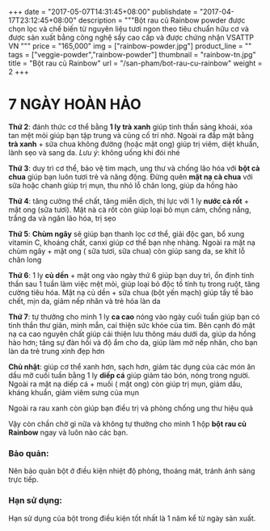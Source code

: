 +++
date = "2017-05-07T14:31:45+08:00"
publishdate = "2017-04-17T23:12:45+08:00"
description = """Bột rau củ Rainbow powder được chọn lọc và chế biến 
từ nguyên liệu tươi ngon theo tiêu chuẩn hữu cơ và được sản xuất bằng 
công nghệ sấy cao cấp và được chứng nhận VSATTP VN
"""
price = "165,000"
img = ["rainbow-powder.jpg"]
product_line = ""
tags = ["veggie-powder","rainbow-powder"]
thumbnail = "rainbow-tn.jpg"
title = "Bột rau củ Rainbow"
url = "/san-pham/bot-rau-cu-rainbow"
weight = 2
+++

# 7 NGÀY HOÀN HẢO

**Thứ 2**:  đánh thức cơ thể bằng **1 ly trà xanh** giúp tinh thần sảng khoái, xóa tan mệt mỏi giúp bạn tập trung và củng cố trí nhờ. 
Ngoài ra đắp mặt bằng **trà xanh** + sữa chua không đường (hoặc mật ong) giúp trị viêm, diệt khuẩn, lành sẹo và sang da. _Lưu ý_: không uống khi đói nhé

**Thứ 3**: duy trì cơ thể, bảo vệ tim mạch, ung thư và chống lão hóa với **bột cà chua** giúp bạn luôn tươi trẻ và năng động. Đừng quên **mặt nạ cà chua** với sữa hoặc chanh giúp trị mụn, thu nhỏ lỗ chân long, giúp da hồng hào

**Thứ 4**: tăng cường thể chất, tăng miễn dịch, thị lực với 1 ly **nước cà rốt** + mật ong (sữa tươi). Mặt nà cà rốt còn giúp loại bỏ mụn cám, chống nắng, trắng da và ngăn lão hóa, trị sẹo

**Thứ 5**: **Chùm ngây** sẽ giúp bạn thanh lọc cơ thể, giải độc gan, bổ xung vitamin C, khoáng chất, canxi giúp cơ thể bạn nhẹ nhàng. Ngoài ra mặt nạ chùm ngây + mật ong ( sữa tươi, sữa chua) còn giúp sang da, se khít lỗ chân long

**Thứ 6**: 1 ly **củ dền** + mật ong vào ngày thứ 6 giúp bạn duy trì, ổn định tinh thần sau 1 tuần làm việc mệt mỏi, giúp loại bỏ độc tố tính tụ trong ruột, tăng cường tiêu hóa. Mặt nạ củ dền + sữa chua (bột yến mạch) giúp tẩy tế bào chết, mịn da, giảm nếp nhăn và trẻ hóa làn da

**Thứ 7**: tự thưởng cho mình 1 ly **ca cao** nóng vào ngày cuối tuần giúp bạn có tinh thần thư giãn, minh mẫn, caỉ thiện sức khỏe của tim. Bên cạnh đó mặt nạ ca cao nguyên chất  giúp cải thiện lưu thông máu dưới da, giúp da hồng hào hơn; tăng sự đàn hồi và độ ẩm cho da, giúp làm mờ nếp nhăn, cho bạn làn da trẻ trung xinh đẹp hơn

**Chủ nhật**: giúp cơ thể xanh hơn, sạch hơn, giảm tác dụng của các món ăn dầu mỡ cuối tuần bằng 1 ly **diếp cá** giúp giảm táo bón, nóng trong người. Ngoài ra mặt nạ diếp cá + muối ( mặt ong) còn giúp trị mụn, giảm dầu, kháng khuẩn, giảm viêm sưng của mụn

Ngoài ra rau xanh còn giúp bạn điều trị và phòng chống ung thư hiệu quả

Vậy còn chần chờ gì nữa và không tự thưởng cho mình 1 hộp **bột rau củ Rainbow** ngay và luôn nào các bạn.

### Bảo quản:
​Nên bảo quản bột ở điều kiện nhiệt độ phòng, thoáng mát, tránh ánh sáng trực tiếp.

### Hạn sử dụng:
Hạn sử dụng của bột trong điều kiện tốt nhất là 1 năm kể từ ngày sản xuất.

